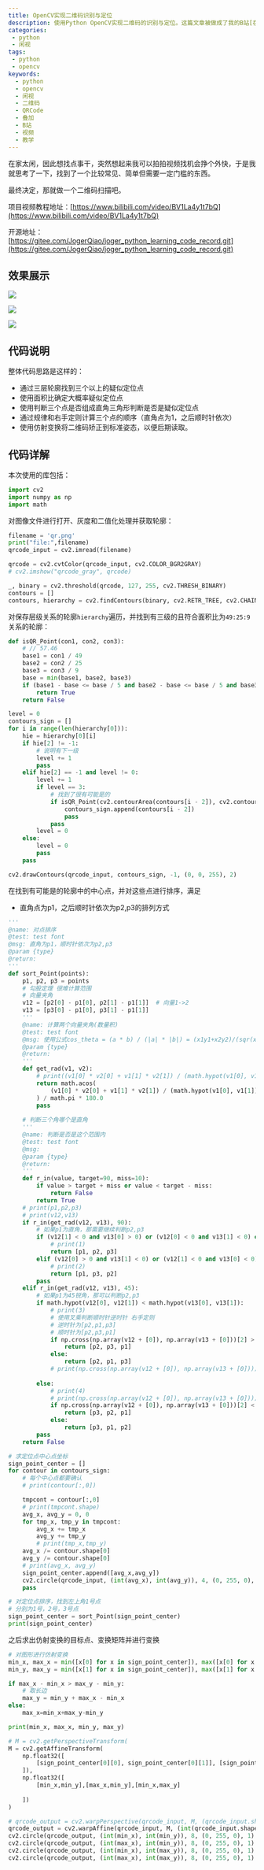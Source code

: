 ```yaml
---
title: OpenCV实现二维码识别与定位
description: 使用Python OpenCV实现二维码的识别与定位。这篇文章被做成了我的B站[在下小乔大家好]的[闲视]系列视频中，可以到我的B站观看。
categories:
 - python
 - 闲视
tags:
 - python
 - opencv
keywords:
  - python
  - opencv
  - 闲视
  - 二维码
  - QRCode
  - 叠加
  - B站
  - 视频
  - 教学
---
```


在家太闲，因此想找点事干，突然想起来我可以拍拍视频找机会挣个外快，于是我就思考了一下，找到了一个比较常见、简单但需要一定门槛的东西。

最终决定，那就做一个二维码扫描吧。

项目视频教程地址：[https://www.bilibili.com/video/BV1La4y1t7bQ](https://www.bilibili.com/video/BV1La4y1t7bQ)

开源地址：[https://gitee.com/JogerQiao/joger_python_learning_code_record.git](https://gitee.com/JogerQiao/joger_python_learning_code_record.git)

## 效果展示

![](https://cdn.jsdelivr.net/gh/ZhengqiaoWang/blog_resources_1/202209051941004.png)

![](https://cdn.jsdelivr.net/gh/ZhengqiaoWang/blog_resources_1/202209051941005.png)

![](https://cdn.jsdelivr.net/gh/ZhengqiaoWang/blog_resources_1/202209051941006.png)

## 代码说明

整体代码思路是这样的：

- 通过三层轮廓找到三个以上的疑似定位点
- 使用面积比确定大概率疑似定位点
- 使用判断三个点是否组成直角三角形判断是否是疑似定位点
- 通过规律和右手定则计算三个点的顺序（直角点为1，之后顺时针依次）
- 使用仿射变换将二维码矫正到标准姿态，以便后期读取。

## 代码详解

本次使用的库包括：

```python
import cv2
import numpy as np
import math
```

对图像文件进行打开、灰度和二值化处理并获取轮廓：

```python
filename = 'qr.png'
print("file:",filename)
qrcode_input = cv2.imread(filename)

qrcode = cv2.cvtColor(qrcode_input, cv2.COLOR_BGR2GRAY)
# cv2.imshow("qrcode_gray", qrcode)

_, binary = cv2.threshold(qrcode, 127, 255, cv2.THRESH_BINARY)
contours = []
contours, hierarchy = cv2.findContours(binary, cv2.RETR_TREE, cv2.CHAIN_APPROX_SIMPLE)
```

对保存层级关系的轮廓`hierarchy`遍历，并找到有三级的且符合面积比为`49:25:9`关系的轮廓：

```python
def isQR_Point(con1, con2, con3):
    # // 57.46
    base1 = con1 / 49
    base2 = con2 / 25
    base3 = con3 / 9
    base = min(base1, base2, base3)
    if (base1 - base <= base / 5 and base2 - base <= base / 5 and base3 - base <= base / 5):
        return True
    return False

level = 0
contours_sign = []
for i in range(len(hierarchy[0])):
    hie = hierarchy[0][i]
    if hie[2] != -1:
        # 说明有下一级
        level += 1
        pass
    elif hie[2] == -1 and level != 0:
        level += 1
        if level == 3:
            # 找到了很有可能是的
            if isQR_Point(cv2.contourArea(contours[i - 2]), cv2.contourArea(contours[i - 1]), cv2.contourArea(contours[i])):
                contours_sign.append(contours[i - 2])
                pass
            pass
        level = 0
    else:
        level = 0
        pass
    pass

cv2.drawContours(qrcode_input, contours_sign, -1, (0, 0, 255), 2)
```

在找到有可能是的轮廓中的中心点，并对这些点进行排序，满足

- 直角点为p1，之后顺时针依次为p2,p3的排列方式

```python
'''
@name: 对点排序
@test: test font
@msg: 直角为p1，顺时针依次为p2,p3
@param {type} 
@return: 
'''
def sort_Point(points):
    p1, p2, p3 = points
    # 勾股定理 很难计算范围
    # 向量夹角
    v12 = [p2[0] - p1[0], p2[1] - p1[1]]  # 向量1->2
    v13 = [p3[0] - p1[0], p3[1] - p1[1]]
    '''
    @name: 计算两个向量夹角(数量积)
    @test: test font
    @msg: 使用公式cos_theta = (a * b) / (|a| * |b|) = (x1y1+x2y2)/(sqr(x1^2+y1^2) * sqr(x2^2+y2^2)) 欧几里德范数
    @param {type} 
    @return: 
    '''    
    def get_rad(v1, v2):
        # print((v1[0] * v2[0] + v1[1] * v2[1]) / (math.hypot(v1[0], v1[1]) * math.hypot(v2[0], v2[1])))
        return math.acos(
            (v1[0] * v2[0] + v1[1] * v2[1]) / (math.hypot(v1[0], v1[1]) * math.hypot(v2[0], v2[1]))
        ) / math.pi * 180.0
        pass
    
    # 判断三个角哪个是直角
    '''
    @name: 判断是否是这个范围内
    @test: test font
    @msg: 
    @param {type} 
    @return: 
    '''
    def r_in(value, target=90, miss=10):
        if value > target + miss or value < target - miss:
            return False
        return True
    # print(p1,p2,p3)
    # print(v12,v13)
    if r_in(get_rad(v12, v13), 90):
        # 如果p1为直角，那需要继续判断p2,p3
        if (v12[1] < 0 and v13[0] > 0) or (v12[0] < 0 and v13[1] < 0) or (v12[0] > 0 and v13[1] > 0) or (v12[1] > 0 and v13[0] < 0):
            # print(1)
            return [p1, p2, p3]
        elif (v12[0] > 0 and v13[1] < 0) or (v12[1] < 0 and v13[0] < 0) or (v12[1] > 0 and v13[0] > 0) or (v12[0] < 0 and v13[1] > 0):
            # print(2)
            return [p1, p3, p2]
        pass
    elif r_in(get_rad(v12, v13), 45):
        # 如果p1为45锐角，那可以判断p2,p3
        if math.hypot(v12[0], v12[1]) < math.hypot(v13[0], v13[1]):
            # print(3)
            # 使用叉乘判断顺时针逆时针 右手定则
            # 逆时针为[p2,p1,p3]
            # 顺时针为[p2,p3,p1]
            if np.cross(np.array(v12 + [0]), np.array(v13 + [0]))[2] > 0:
                return [p2, p3, p1]
            else:
                return [p2, p1, p3]
            # print(np.cross(np.array(v12 + [0]), np.array(v13 + [0])))
            
        else:
            # print(4)
            # print(np.cross(np.array(v12 + [0]), np.array(v13 + [0])))
            if np.cross(np.array(v12 + [0]), np.array(v13 + [0]))[2] < 0:
                return [p3, p2, p1]
            else:
                return [p3, p1, p2]
        pass
    return False

# 求定位点中心点坐标
sign_point_center = []
for contour in contours_sign:
    # 每个中心点都要确认
    # print(contour[:,0])

    tmpcont = contour[:,0]
    # print(tmpcont.shape)
    avg_x, avg_y = 0, 0
    for tmp_x, tmp_y in tmpcont:
        avg_x += tmp_x
        avg_y += tmp_y
        # print(tmp_x,tmp_y)
    avg_x /= contour.shape[0]
    avg_y /= contour.shape[0]
    # print(avg_x, avg_y)
    sign_point_center.append([avg_x,avg_y])
    cv2.circle(qrcode_input, (int(avg_x), int(avg_y)), 4, (0, 255, 0), -1)
    pass

# 对定位点排序，找到左上角1号点
# 分别为1号，2号，3号点
sign_point_center = sort_Point(sign_point_center)
print(sign_point_center)
```

之后求出仿射变换的目标点、变换矩阵并进行变换

```python
# 对图形进行仿射变换
min_x, max_x = min([x[0] for x in sign_point_center]), max([x[0] for x in sign_point_center])
min_y, max_y = min([x[1] for x in sign_point_center]), max([x[1] for x in sign_point_center])

if max_x - min_x > max_y - min_y:
    # 取长边
    max_y = min_y + max_x - min_x
else:
    max_x=min_x+max_y-min_y

print(min_x, max_x, min_y, max_y)

# M = cv2.getPerspectiveTransform(
M = cv2.getAffineTransform(
    np.float32([
        [sign_point_center[0][0], sign_point_center[0][1]], [sign_point_center[1][0], sign_point_center[1][1]], [sign_point_center[2][0], sign_point_center[2][1]]
    ]),
    np.float32([
        [min_x,min_y],[max_x,min_y],[min_x,max_y]
        
    ])
)

# qrcode_output = cv2.warpPerspective(qrcode_input, M, (qrcode_input.shape[1] * 1, qrcode_input.shape[0] * 1), flags=cv2.INTER_LINEAR, borderMode=cv2.BORDER_REPLICATE)
qrcode_output = cv2.warpAffine(qrcode_input, M, (int(qrcode_input.shape[1] * 1.5), int(qrcode_input.shape[0] * 1.5)), flags=cv2.INTER_LINEAR, borderMode=cv2.BORDER_REPLICATE)
cv2.circle(qrcode_output, (int(min_x), int(min_y)), 8, (0, 255, 0), 1)
cv2.circle(qrcode_output, (int(max_x), int(min_y)), 8, (0, 255, 0), 1)
cv2.circle(qrcode_output, (int(min_x), int(max_y)), 8, (0, 255, 0), 1)
cv2.circle(qrcode_output, (int(max_x), int(max_y)), 8, (0, 255, 0), 1)
```
